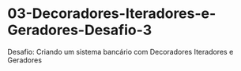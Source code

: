 # 03-Decoradores-Iteradores-e-Geradores-Desafio-3
Desafio: Criando um sistema bancário com Decoradores Iteradores e Geradores
